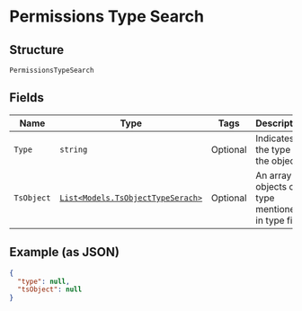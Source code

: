 
# Permissions Type Search

## Structure

`PermissionsTypeSearch`

## Fields

| Name | Type | Tags | Description |
|  --- | --- | --- | --- |
| `Type` | `string` | Optional | Indicates the type of the object |
| `TsObject` | [`List<Models.TsObjectTypeSerach>`](../../doc/models/ts-object-type-serach.md) | Optional | An array of objects of type mentioned in type field |

## Example (as JSON)

```json
{
  "type": null,
  "tsObject": null
}
```

